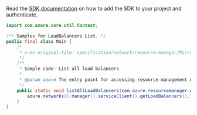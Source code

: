 Read the [SDK documentation](https://github.com/Azure/azure-sdk-for-java/blob/azure-resourcemanager_2.10.0/sdk/resourcemanager/azure-resourcemanager/README.md) on how to add the SDK to your project and authenticate.

```java
import com.azure.core.util.Context;

/** Samples for LoadBalancers List. */
public final class Main {
    /*
     * x-ms-original-file: specification/network/resource-manager/Microsoft.Network/stable/2021-05-01/examples/LoadBalancerListAll.json
     */
    /**
     * Sample code: List all load balancers.
     *
     * @param azure The entry point for accessing resource management APIs in Azure.
     */
    public static void listAllLoadBalancers(com.azure.resourcemanager.AzureResourceManager azure) {
        azure.networks().manager().serviceClient().getLoadBalancers().list(Context.NONE);
    }
}
```
